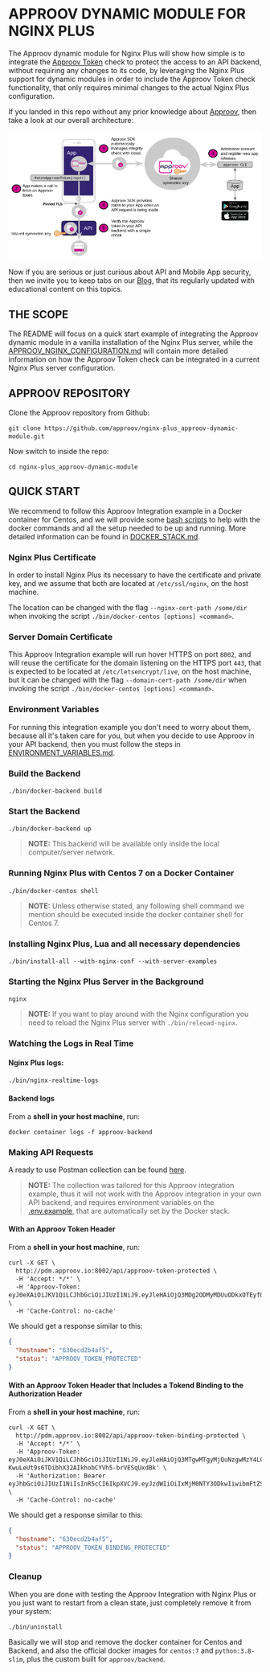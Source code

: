 # APPROOV DYNAMIC MODULE FOR NGINX PLUS

The Approov dynamic module for Nginx Plus will show how simple is to integrate the [Approov Token](https://www.approov.io/docs/v2.1/approov-usage-documentation/#approov-tokens) check to protect the access to an API backend, without requiring any changes to its code, by leveraging the Nginx Plus support for dynamic modules in order to include the Approov Token check functionality, that only requires minimal changes to the actual Nginx Plus configuration.

If you landed in this repo without any prior knowledge about [Approov](https://approov.io/), then take a look at our overall architecture:

![Approov Architecture](/docs/assets/img/approov-overall-architecture.png)

Now if you are serious or just curious about API and Mobile App security, then we invite you to keep tabs on our [Blog](https://blog.approov.io), that its regularly updated with educational content on this topics.


## THE SCOPE

The README will focus on a quick start example of integrating the Approov dynamic module in a vanilla installation of the Nginx Plus server, while the [APPROOV_NGINX_CONFIGURATION.md](/docs/APPROOV_NGINX_CONFIGURATION.md) will contain more detailed information on how the Approov Token check can be integrated in a current Nginx Plus server configuration.


## APPROOV REPOSITORY

Clone the Approov repository from Github:

```
git clone https://github.com/approov/nginx-plus_approov-dynamic-module.git
```

Now switch to inside the repo:

```
cd nginx-plus_approov-dynamic-module
```

## QUICK START

We recommend to follow this Approov Integration example in a Docker container for Centos, and we will provide some [bash scripts](/bin/) to help with the docker commands and all the setup needed to be up and running. More detailed information can be found in [DOCKER_STACK.md](/docs/DOCKER_STACK.md).

### Nginx Plus Certificate

In order to install Nginx Plus its necessary to have the certificate and private key, and we assume that both are located at `/etc/ssl/nginx`, on the host machine.

The location can be changed with the flag `--nginx-cert-path /some/dir` when invoking the script `./bin/docker-centos [options] <command>`.

### Server Domain Certificate

This Approov Integration example will run hover HTTPS on port `8002`, and will reuse the certificate for the domain listening on the HTTPS port `443`, that is expected to be located at `/etc/letsencrypt/live`, on the host machine, but it can be changed with the flag `--domain-cert-path /some/dir` when invoking the script `./bin/docker-centos [options] <command>`.

### Environment Variables

For running this integration example you don't need to worry about them, because all it's taken care for you, but when you decide to use Approov in your API backend, then you must follow the steps in [ENVIRONMENT_VARIABLES.md](/docs/ENVIRONMENT_VARIABLES.md).

### Build the Backend

```
./bin/docker-backend build
```

### Start the Backend

```
./bin/docker-backend up
```

> **NOTE:** This backend will be available only inside the local computer/server network.

### Running Nginx Plus with Centos 7 on a Docker Container

```
./bin/docker-centos shell
```

> **NOTE:** Unless otherwise stated, any following shell command we mention should be executed inside the docker container shell for Centos 7.


### Installing Nginx Plus, Lua and all necessary dependencies

```
./bin/install-all --with-nginx-conf --with-server-examples
```

### Starting the Nginx Plus Server in the Background

```
nginx
```

> **NOTE:** If you want to play around with the Nginx configuration you need to reload the Nginx Plus server with `./bin/releoad-nginx`.

### Watching the Logs in Real Time

#### Nginx Plus logs:

```
./bin/nginx-realtime-logs
```

#### Backend logs

From a **shell in your host machine**, run:

```
docker container logs -f approov-backend
```

### Making API Requests

A ready to use Postman collection can be found [here](/docs/assets/postman/Approov_Nginx_Plus.postman_collection.json). 

> **NOTE:** The collection was tailored for this Approov integration example, thus it will not work with the Approov integration in your own API backend, and requires environment variables on the [.env.example](/.env.example), that are automatically set by the Docker stack.

#### With an Approov Token Header

From a **shell in your host machine**, run:

```
curl -X GET \
  http://pdm.approov.io:8002/api/approov-token-protected \
  -H 'Accept: */*' \
  -H 'Approov-Token: eyJ0eXAiOiJKV1QiLCJhbGciOiJIUzI1NiJ9.eyJleHAiOjQ3MDg2ODMyMDUuODkxOTEyfQ.c8I4KNndbThAQ7zlgX4_QDtcxCrD9cff1elaCJe9p9U' \
  -H 'Cache-Control: no-cache'
```

We should get a response similar to this:

```json
{
  "hostname": "630ecd2b4af5",
  "status": "APPROOV_TOKEN_PROTECTED"
}
```

#### With an Approov Token Header that Includes a Tokend Binding to the Authorization Header

From a **shell in your host machine**, run:

```
curl -X GET \
  http://pdm.approov.io:8002/api/approov-token-binding-protected \
  -H 'Accept: */*' \
  -H 'Approov-Token: eyJ0eXAiOiJKV1QiLCJhbGciOiJIUzI1NiJ9.eyJleHAiOjQ3MTgwMTgyMjQuNzgwMzY4LCJwYXkiOiJWUUZGUEpaNjgyYU90eFJNanowa3RDSG15V2VFRWVTTXZYaDF1RDhKM3ZrPSJ9.N-KwuLeUt9s6TDibhX32AIkhobCYVh5-brVESqUxdBk' \
  -H 'Authorization: Bearer eyJhbGciOiJIUzI1NiIsInR5cCI6IkpXVCJ9.eyJzdWIiOiIxMjM0NTY3ODkwIiwibmFtZSI6IkpvaG4gRG9lIiwiaWF0IjoxNTE2MjM5MDIyfQ.SflKxwRJSMeKKF2QT4fwpMeJf36POk6yJV_adQssw5c' \
  -H 'Cache-Control: no-cache'
```

We should get a response similar to this:

```json
{
  "hostname": "630ecd2b4af5",
  "status": "APPROOV_TOKEN_BINDING_PROTECTED"
}
```

### Cleanup

When you are done with testing the Approov Integration with Nginx Plus or you just want to restart from a clean state, just completely remove it from your system:

```
./bin/uninstall 
``` 

Basically we will stop and remove the docker container for Centos and Backend, and also the official docker images for `centos:7` and `python:3.8-slim`, plus the custom built for `approov/backend`.
